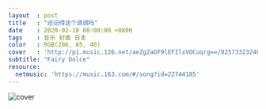 ```yaml
---
layout  : post
title   : "还记得这个调调吗"
date    : 2020-02-18 08:00:00 +0800
tags    : 音乐 封面 日本
color   : RGB(206, 85, 40)
cover   : 'http://p1.music.126.net/aeZg2aGF9lEFIlxVOCuqrg==/825733232483492.jpg'
subtitle: "Fairy Dolce"
resource:
  netmusic: 'https://music.163.com/#/song?id=22744185'
---
```


![cover](http://p1.music.126.net/aeZg2aGF9lEFIlxVOCuqrg==/825733232483492.jpg)
